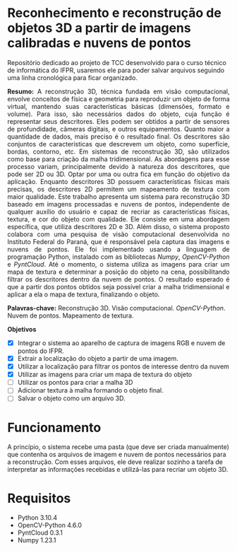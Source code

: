 # Reconhecimento e reconstrução de objetos 3D a partir de imagens calibradas e nuvens de pontos

Repositório dedicado ao projeto de TCC desenvolvido para o curso técnico de informática do IFPR, usaremos ele para poder salvar arquivos seguindo uma linha cronológica para ficar organizado.

<p align="justify"><b>Resumo:</b> A reconstrução 3D, técnica fundada em visão computacional, envolve conceitos de física e geometria para reproduzir um objeto de forma virtual, mantendo suas características básicas (dimensões, formato e volume). Para isso, são necessários dados do objeto, cuja função é representar seus descritores. Eles podem ser obtidos a partir de sensores de profundidade, câmeras digitais, e outros equipamentos. Quanto maior a quantidade de dados, mais preciso é o resultado final. Os descritores são conjuntos de características que descrevem um objeto, como superfície, bordas, contorno, etc. Em sistemas de reconstrução 3D, são utilizados como base para criação da malha tridimensional. As abordagens para esse processo variam, principalmente devido à natureza dos descritores, que pode ser 2D ou 3D. Optar por uma ou outra fica em função do objetivo da aplicação. Enquanto descritores 3D possuem características físicas mais precisas, os descritores 2D permitem um mapeamento de textura com maior qualidade. Este trabalho apresenta um sistema para reconstrução 3D baseado em imagens processadas e nuvens de pontos, independente de qualquer auxílio do usuário e capaz de recriar as características físicas, textura, e cor do objeto com qualidade. Ele consiste em uma abordagem específica, que utiliza descritores 2D e 3D. Além disso, o sistema proposto colabora com uma pesquisa de visão computacional desenvolvida no Instituto Federal do Paraná, que é responsável pela captura das imagens e nuvens de pontos. Ele foi implementado usando a linguagem de programação Python, instalado com as bibliotecas <i>Numpy</i>, <i>OpenCV-Python</i> e <i>PyntCloud</i>. Até o momento, o sistema utiliza as imagens para criar um mapa de textura e determinar a posição do objeto na cena, possibilitando filtrar os descritores dentro da nuvem de pontos. O resultado esperado é que a partir dos pontos obtidos seja possível criar a malha tridimensional e aplicar a ela o mapa de textura, finalizando o objeto.</p>

<b>Palavras-chave:</b> Reconstrução 3D. Visão computacional. <i>OpenCV-Python</i>. Nuvem de pontos. Mapeamento de textura. <br>

**Objetivos**

- [x] Integrar o sistema ao aparelho de captura de imagens RGB e nuvem de pontos do IFPR.
- [x] Extrair a localização do objeto a partir de uma imagem.
- [x] Utilizar a localização para filtrar os pontos de interesse dentro da nuvem
- [x] Utilizar as imagens para criar um mapa de textura do objeto
- [ ] Utilizar os pontos para criar a malha 3D
- [ ] Adicionar textura à malha formando o objeto final.
- [ ] Salvar o objeto como um arquivo 3D.

# Funcionamento

A princípio, o sistema recebe uma pasta (que deve ser criada manualmente) que contenha os arquivos de imagem e nuvem de pontos necessários para a reconstrução. Com esses arquivos, ele deve realizar sozinho a tarefa de interpretar as informações recebidas e utilizá-las para recriar um objeto 3D. 

# Requisitos

<ul>
  <li>Python 3.10.4</li>
  <li>OpenCV-Python 4.6.0</li>
  <li>PyntCloud 0.3.1</li>
  <li>Numpy 1.23.1</li>
</ul>
